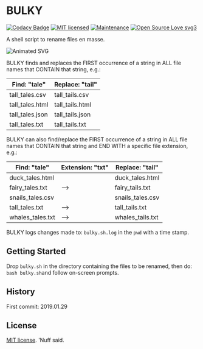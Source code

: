 # BULKY 

[![Codacy Badge](https://api.codacy.com/project/badge/Grade/fb82654b6fd24aa0b37fe1cd9e0275c1)](https://www.codacy.com/app/marshki/BULKY?utm_source=github.com&amp;utm_medium=referral&amp;utm_content=marshki/BULKY&amp;utm_campaign=Badge_Grade)
[![MIT licensed](https://img.shields.io/badge/license-MIT-blue.svg)](https://raw.githubusercontent.com/hyperium/hyper/master/LICENSE)
[![Maintenance](https://img.shields.io/badge/Maintained%3F-yes-green.svg)](https://GitHub.com/Naereen/StrapDown.js/graphs/commit-activity)
[![Open Source Love svg3](https://badges.frapsoft.com/os/v3/open-source.svg?v=103)](https://github.com/ellerbrock/open-source-badges/)

A shell script to rename files en masse. 

![Animated SVG](https://rawcdn.githack.com/marshki/BULKY/b72e981c053d96863da29073841b72dcdb7f6165/docs/termtosvg_gqij5l2b.svg)

BULKY finds and replaces the FIRST occurrence of a string in ALL file names 
that CONTAIN that string, e.g.: 

| Find: "tale"     | Replace: "tail"  |
|------------------|------------------|
| tall_tales.csv   | tall_tails.csv   | 
| tall_tales.html  | tall_tails.html  | 
| tall_tales.json  | tall_tails.json  | 
| tall_tales.txt   | tall_tails.txt   | 

BULKY can also find/replace the FIRST occurrence of a string in ALL file names 
that CONTAIN that string and END WITH a specific file extension, e.g.: 

| Find: "tale"     | Extension: "txt" | Replace: "tail"  |
|------------------|------------------|------------------|
| duck_tales.html  |                  | duck_tales.html  | 
| fairy_tales.txt  |            -->   | fairy_tails.txt  | 
| snails_tales.csv |                  | snails_tales.csv |
| tall_tales.txt   |            -->   | tall_tails.txt   | 
| whales_tales.txt |            -->   | whales_tails.txt | 

BULKY logs changes made to: `bulky.sh.log` in the `pwd` with a time stamp. 

## Getting Started

Drop `bulky.sh` in the directory containing the files to be renamed, 
then do: `bash bulky.sh`and follow on-screen prompts.  

## History

First commit: 2019.01.29 

## License

[MIT license](https://opensource.org/licenses/MIT). 'Nuff said. 
